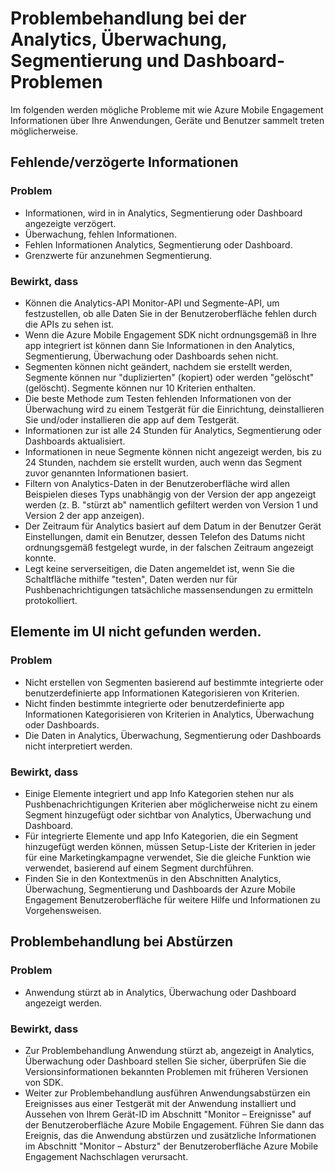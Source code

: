 <properties 
   pageTitle="Azure mobilen Engagement Problembehandlungsleitfadens - Analytics" 
   description="Behandeln von Problemen mit Analytics, Überwachung, Segmentierung und Dashboard in Azure Mobile Engagement" 
   services="mobile-engagement" 
   documentationCenter="" 
   authors="piyushjo" 
   manager="dwrede" 
   editor=""/>

<tags
   ms.service="mobile-engagement"
   ms.devlang="na"
   ms.topic="article"
   ms.tgt_pltfrm="mobile-multiple"
   ms.workload="mobile" 
   ms.date="08/19/2016"
   ms.author="piyushjo"/>

# <a name="troubleshooting-guide-for-analytics-monitoring-segmentation-and-dashboard-issues"></a>Problembehandlung bei der Analytics, Überwachung, Segmentierung und Dashboard-Problemen

Im folgenden werden mögliche Probleme mit wie Azure Mobile Engagement Informationen über Ihre Anwendungen, Geräte und Benutzer sammelt treten möglicherweise.

## <a name="missingdelayed-information"></a>Fehlende/verzögerte Informationen

### <a name="issue"></a>Problem
- Informationen, wird in in Analytics, Segmentierung oder Dashboard angezeigte verzögert.
- Überwachung, fehlen Informationen.
- Fehlen Informationen Analytics, Segmentierung oder Dashboard.
- Grenzwerte für anzunehmen Segmentierung.

### <a name="causes"></a>Bewirkt, dass

- Können die Analytics-API Monitor-API und Segmente-API, um festzustellen, ob alle Daten Sie in der Benutzeroberfläche fehlen durch die APIs zu sehen ist.
- Wenn die Azure Mobile Engagement SDK nicht ordnungsgemäß in Ihre app integriert ist können dann Sie Informationen in den Analytics, Segmentierung, Überwachung oder Dashboards sehen nicht.
- Segmenten können nicht geändert, nachdem sie erstellt werden, Segmente können nur "duplizierten" (kopiert) oder werden "gelöscht" (gelöscht). Segmente können nur 10 Kriterien enthalten.
- Die beste Methode zum Testen fehlenden Informationen von der Überwachung wird zu einem Testgerät für die Einrichtung, deinstallieren Sie und/oder installieren die app auf dem Testgerät.
- Informationen zur ist alle 24 Stunden für Analytics, Segmentierung oder Dashboards aktualisiert.
- Informationen in neue Segmente können nicht angezeigt werden, bis zu 24 Stunden, nachdem sie erstellt wurden, auch wenn das Segment zuvor genannten Informationen basiert.
- Filtern von Analytics-Daten in der Benutzeroberfläche wird allen Beispielen dieses Typs unabhängig von der Version der app angezeigt werden (z. B. "stürzt ab" namentlich gefiltert werden von Version 1 und Version 2 der app anzeigen).
- Der Zeitraum für Analytics basiert auf dem Datum in der Benutzer Gerät Einstellungen, damit ein Benutzer, dessen Telefon des Datums nicht ordnungsgemäß festgelegt wurde, in der falschen Zeitraum angezeigt konnte.
- Legt keine serverseitigen, die Daten angemeldet ist, wenn Sie die Schaltfläche mithilfe "testen", Daten werden nur für Pushbenachrichtigungen tatsächliche massensendungen zu ermitteln protokolliert.

## <a name="cant-locate-items-in-ui"></a>Elemente im UI nicht gefunden werden.

### <a name="issue"></a>Problem
- Nicht erstellen von Segmenten basierend auf bestimmte integrierte oder benutzerdefinierte app Informationen Kategorisieren von Kriterien.
- Nicht finden bestimmte integrierte oder benutzerdefinierte app Informationen Kategorisieren von Kriterien in Analytics, Überwachung oder Dashboards.
- Die Daten in Analytics, Überwachung, Segmentierung oder Dashboards nicht interpretiert werden.

### <a name="causes"></a>Bewirkt, dass

- Einige Elemente integriert und app Info Kategorien stehen nur als Pushbenachrichtigungen Kriterien aber möglicherweise nicht zu einem Segment hinzugefügt oder sichtbar von Analytics, Überwachung und Dashboard. 
- Für integrierte Elemente und app Info Kategorien, die ein Segment hinzugefügt werden können, müssen Setup-Liste der Kriterien in jeder für eine Marketingkampagne verwendet, Sie die gleiche Funktion wie verwendet, basierend auf einem Segment durchführen.
- Finden Sie in den Kontextmenüs in den Abschnitten Analytics, Überwachung, Segmentierung und Dashboards der Azure Mobile Engagement Benutzeroberfläche für weitere Hilfe und Informationen zu Vorgehensweisen.

## <a name="crash-troubleshooting"></a>Problembehandlung bei Abstürzen

### <a name="issue"></a>Problem
- Anwendung stürzt ab in Analytics, Überwachung oder Dashboard angezeigt werden.

### <a name="causes"></a>Bewirkt, dass

- Zur Problembehandlung Anwendung stürzt ab, angezeigt in Analytics, Überwachung oder Dashboard stellen Sie sicher, überprüfen Sie die Versionsinformationen bekannten Problemen mit früheren Versionen von SDK.
- Weiter zur Problembehandlung ausführen Anwendungsabstürzen ein Ereignisses aus einer Testgerät mit der Anwendung installiert und Aussehen von Ihrem Gerät-ID im Abschnitt "Monitor – Ereignisse" auf der Benutzeroberfläche Azure Mobile Engagement. Führen Sie dann das Ereignis, das die Anwendung abstürzen und zusätzliche Informationen im Abschnitt "Monitor – Absturz" der Benutzeroberfläche Azure Mobile Engagement Nachschlagen verursacht. 

 
